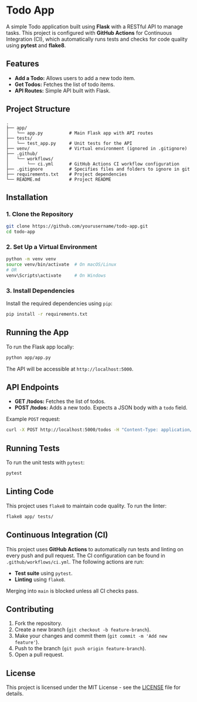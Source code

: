 # Todo App

A simple Todo application built using **Flask** with a RESTful API to manage tasks. This project is configured with **GitHub Actions** for Continuous Integration (CI), which automatically runs tests and checks for code quality using **pytest** and **flake8**.

## Features

- **Add a Todo:** Allows users to add a new todo item.
- **Get Todos:** Fetches the list of todo items.
- **API Routes:** Simple API built with Flask.

## Project Structure

```
.
├── app/
│   └── app.py          # Main Flask app with API routes
├── tests/
│   └── test_app.py     # Unit tests for the API
├── venv/               # Virtual environment (ignored in .gitignore)
├── .github/
│   └── workflows/
│       └── ci.yml      # GitHub Actions CI workflow configuration
├── .gitignore          # Specifies files and folders to ignore in git
├── requirements.txt    # Project dependencies
└── README.md           # Project README
```

## Installation

### 1. Clone the Repository

```bash
git clone https://github.com/yourusername/todo-app.git
cd todo-app
```

### 2. Set Up a Virtual Environment

```bash
python -m venv venv
source venv/bin/activate  # On macOS/Linux
# OR
venv\Scripts\activate     # On Windows
```

### 3. Install Dependencies

Install the required dependencies using `pip`:

```bash
pip install -r requirements.txt
```

## Running the App

To run the Flask app locally:

```bash
python app/app.py
```

The API will be accessible at `http://localhost:5000`.

## API Endpoints

- **GET /todos:** Fetches the list of todos.
- **POST /todos:** Adds a new todo. Expects a JSON body with a `todo` field.

Example `POST` request:

```bash
curl -X POST http://localhost:5000/todos -H "Content-Type: application/json" -d '{"todo": "Buy groceries"}'
```

## Running Tests

To run the unit tests with `pytest`:

```bash
pytest
```

## Linting Code

This project uses `flake8` to maintain code quality. To run the linter:

```bash
flake8 app/ tests/
```

## Continuous Integration (CI)

This project uses **GitHub Actions** to automatically run tests and linting on every push and pull request. The CI configuration can be found in `.github/workflows/ci.yml`. The following actions are run:

- **Test suite** using `pytest`.
- **Linting** using `flake8`.

Merging into `main` is blocked unless all CI checks pass.

## Contributing

1. Fork the repository.
2. Create a new branch (`git checkout -b feature-branch`).
3. Make your changes and commit them (`git commit -m 'Add new feature'`).
4. Push to the branch (`git push origin feature-branch`).
5. Open a pull request.

## License

This project is licensed under the MIT License - see the [LICENSE](LICENSE) file for details.
